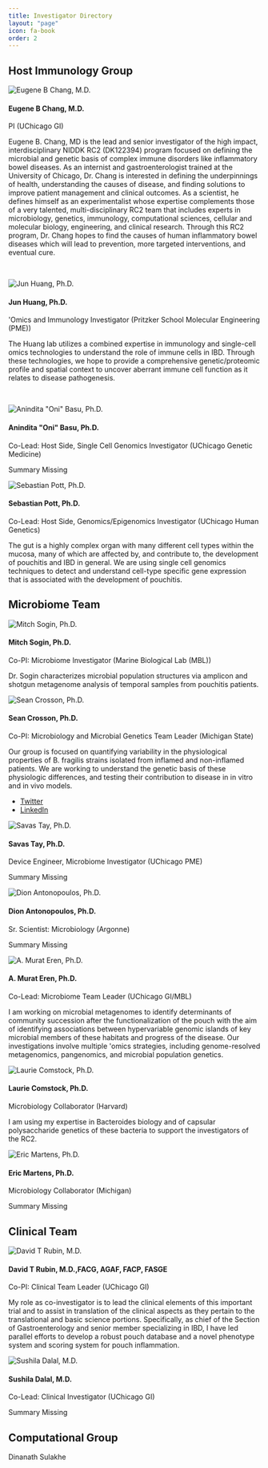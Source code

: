 ```yaml
---
title: Investigator Directory
layout: "page"
icon: fa-book
order: 2
---
```


## Host Immunology Group

<div class="et_pb_column et_pb_column_4_4 et_pb_column_1  et_pb_css_mix_blend_mode_passthrough et-last-child">
<div class="et_pb_module et_pb_team_member et_pb_team_member_0 clearfix  et_pb_bg_layout_light">
<div class="et_pb_team_member_image et-waypoint et_pb_animation_fade_in et-animated"><img src="https://voices.uchicago.edu/rc2pouch/files/2019/12/gene.jpg" alt="Eugene B Chang, M.D."></div>
<div class="et_pb_team_member_description">
<h4 class="et_pb_module_header">Eugene B Chang, M.D.</h4>
<p class="et_pb_member_position">PI (UChicago GI)</p>
<div><p>Eugene B. Chang, MD is the lead and senior investigator of the high impact, interdisciplinary NIDDK RC2 (DK122394) program focused on defining the microbial and genetic basis of complex immune disorders like inflammatory bowel diseases. As an internist and gastroenterologist trained at the University of Chicago, Dr. Chang is interested in defining the underpinnings of health, understanding the causes of disease, and finding solutions to improve patient management and clinical outcomes. As a scientist, he defines himself as an experimentalist whose expertise complements those of a very talented, multi-disciplinary RC2 team that includes experts in microbiology, genetics, immunology, computational sciences, cellular and molecular biology, engineering, and clinical research. Through this RC2 program, Dr. Chang hopes to find the causes of human inflammatory bowel diseases which will lead to prevention, more targeted interventions, and eventual cure.&nbsp;</p>
<p>&nbsp;</p></div>

<div class="et_pb_module et_pb_team_member et_pb_team_member_1 clearfix  et_pb_bg_layout_light">
<div class="et_pb_team_member_image et-waypoint et_pb_animation_fade_in et-animated"><img src="https://voices.uchicago.edu/rc2pouch/files/2019/11/rc2huang.jpg" alt="Jun Huang, Ph.D.">
<div class="et_pb_team_member_description">
<h4 class="et_pb_module_header">Jun Huang, Ph.D.</h4>
<p class="et_pb_member_position">'Omics and Immunology Investigator (Pritzker School Molecular Engineering (PME))</p>
<div><p>The Huang lab utilizes a combined expertise in immunology and single-cell omics technologies to understand the role of immune cells in IBD. Through these technologies, we hope to provide a comprehensive genetic/proteomic profile and spatial context to uncover aberrant immune cell function as it relates to disease pathogenesis.&nbsp;</p>
<p>&nbsp;</p></div>

<div class="et_pb_team_member_image et-waypoint et_pb_animation_fade_in et-animated"><img src="https://voices.uchicago.edu/rc2pouch/files/2019/11/rc2basu.jpg" alt="Anindita &quot;Oni&quot; Basu, Ph.D." srcset="https://voices.uchicago.edu/rc2pouch/files/2019/11/rc2basu.jpg 240w, https://voices.uchicago.edu/rc2pouch/files/2019/11/rc2basu-150x150.jpg 150w" sizes="(max-width: 240px) 100vw, 240px">
<h4 class="et_pb_module_header">Anindita "Oni" Basu, Ph.D.</h4>
<p class="et_pb_member_position">Co-Lead: Host Side, Single Cell Genomics Investigator (UChicago Genetic Medicine)</p>
<div><p>Summary Missing</p>

<img src="https://voices.uchicago.edu/rc2pouch/files/2019/11/rc2pott-e1573842181525.jpg" alt="Sebastian Pott, Ph.D.">
<h4 class="et_pb_module_header">Sebastian Pott, Ph.D.</h4>
<p class="et_pb_member_position">Co-Lead: Host Side, Genomics/Epigenomics Investigator (UChicago Human Genetics)</p>
<div><p>The gut is a highly complex organ with many different cell types within the mucosa, many of which are affected by, and contribute to, the development of pouchitis and IBD in general. We are using single cell genomics techniques to detect and understand cell-type specific gene expression that is associated with the development of pouchitis.</p>


## Microbiome Team

<img src="https://voices.uchicago.edu/rc2pouch/files/2019/11/rc2sogin-e1573842083295.jpg" alt="Mitch Sogin, Ph.D.">
<h4 class="et_pb_module_header">Mitch Sogin, Ph.D.</h4>
<p class="et_pb_member_position">Co-PI: Microbiome Investigator (Marine Biological Lab (MBL))</p>
<div><p>Dr. Sogin characterizes microbial population structures via amplicon and shotgun metagenome analysis of temporal samples from pouchitis patients.</p>
				
<div class="et_pb_team_member_image et-waypoint et_pb_animation_fade_in et-animated"><img src="https://voices.uchicago.edu/rc2pouch/files/2019/11/rc2crosson-e1573842095174.jpg" alt="Sean Crosson, Ph.D."></div>
<div class="et_pb_team_member_description">
<h4 class="et_pb_module_header">Sean Crosson, Ph.D.</h4>
<p class="et_pb_member_position">Co-PI: Microbiology and Microbial Genetics Team Leader (Michigan State)</p>
<div><p>Our group is focused on quantifying variability in the physiological properties of B. fragilis strains isolated from inflamed and non-inflamed patients. We are working to understand the genetic basis of these physiologic differences, and testing their contribution to disease in in vitro and in vivo models.&nbsp;</p>
<ul class="et_pb_member_social_links"><li>
<a href="https://twitter.com/sean_crosson" class="et_pb_font_icon et_pb_twitter_icon"><span>Twitter</span></a>
</li><li><a href="https://www.linkedin.com/in/sean-crosson-5661607/" class="et_pb_font_icon et_pb_linkedin_icon"><span>LinkedIn</span></a></li></ul>
</div> <!-- .et_pb_team_member_description -->
</div>

<img src="https://voices.uchicago.edu/rc2pouch/files/2019/11/rc2tay-e1573842068358.jpg" alt="Savas Tay, Ph.D.">
<h4 class="et_pb_module_header">Savas Tay, Ph.D.</h4>
<p class="et_pb_member_position">Device Engineer, Microbiome Investigator (UChicago PME)</p>
<div><p>Summary Missing</p>

<img src="https://voices.uchicago.edu/rc2pouch/files/2019/11/rc2anton-e1573842309148.png" alt="Dion Antonopoulos, Ph.D. ">
<h4 class="et_pb_module_header">Dion Antonopoulos, Ph.D. </h4>
<p class="et_pb_member_position">Sr. Scientist: Microbiology (Argonne)</p>
<div><p>Summary Missing</p>

<img src="https://voices.uchicago.edu/rc2pouch/files/2019/11/rec2eren.jpg" alt="A. Murat Eren, Ph.D." srcset="https://voices.uchicago.edu/rc2pouch/files/2019/11/rec2eren.jpg 240w, https://voices.uchicago.edu/rc2pouch/files/2019/11/rec2eren-150x150.jpg 150w" sizes="(max-width: 240px) 100vw, 240px">
<h4 class="et_pb_module_header">A. Murat Eren, Ph.D.</h4>
<p class="et_pb_member_position">Co-Lead: Microbiome Team Leader (UChicago GI/MBL)</p>
<div><p>I am working on microbial metagenomes to identify determinants of community succession after the functionalization of the pouch with the aim of identifying associations between hypervariable genomic islands of key microbial members of these habitats and progress of the disease. Our investigations involve multiple 'omics strategies, including genome-resolved metagenomics, pangenomics, and microbial population genetics.</p>

<img src="https://voices.uchicago.edu/rc2pouch/files/2019/11/rc2comstockkkk-e1573842527655.jpg" alt="Laurie Comstock, Ph.D.">
<h4 class="et_pb_module_header">Laurie Comstock, Ph.D.</h4>
<p class="et_pb_member_position">Microbiology Collaborator (Harvard)</p>
<div><p>I am using my expertise in Bacteroides biology and of capsular polysaccharide genetics of these bacteria to support the investigators of the RC2.</p>

<img src="https://voices.uchicago.edu/rc2pouch/files/2019/11/rc2martenss-e1573842268348.jpg" alt="Eric Martens, Ph.D.">
<h4 class="et_pb_module_header">Eric Martens, Ph.D.</h4>
<p class="et_pb_member_position">Microbiology Collaborator (Michigan)</p>
<div><p>Summary Missing</p>


## Clinical Team


<img src="https://voices.uchicago.edu/rc2pouch/files/2019/11/rc2rubin-e1573842105622.jpg" alt="David T Rubin, M.D.">
<h4 class="et_pb_module_header">David T Rubin, M.D.,FACG, AGAF, FACP, FASGE</h4>
<p class="et_pb_member_position">Co-PI: Clinical Team Leader (UChicago GI)</p>
<div><p>My role as co-investigator is to lead the clinical elements of this important trial and to assist in translation of the clinical aspects as they pertain to the translational and basic science portions. Specifically, as chief of the Section of Gastroenterology and senior member specializing in IBD, I have led parallel efforts to develop a robust pouch database and a novel phenotype system and scoring system for pouch inflammation.</p>

<img src="https://voices.uchicago.edu/rc2pouch/files/2019/11/rc2sushila-e1573842288821.jpg" alt="Sushila Dalal, M.D.">
<h4 class="et_pb_module_header">Sushila Dalal, M.D.</h4>
<p class="et_pb_member_position">Co-Lead: Clinical Investigator (UChicago GI)</p>
<div><p>Summary Missing</p>
	
## Computational Group

Dinanath Sulakhe
